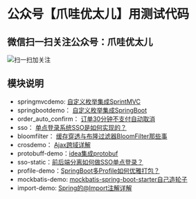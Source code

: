 # 公众号【爪哇优太儿】用测试代码

## 微信扫一扫关注公众号：爪哇优太儿
![扫一扫加关注](https://img-blog.csdnimg.cn/20190524100820287.jpg?x-oss-process=image/watermark,type_ZmFuZ3poZW5naGVpdGk,shadow_10,text_aHR0cHM6Ly9ibG9nLmNzZG4ubmV0L2dvbGRlbmZpc2gxOTE5,size_16,color_FFFFFF,t_7)

## 模块说明
* springmvcdemo:  [自定义枚举集成SprintMVC](https://mp.weixin.qq.com/s/xoM8WPJfQJva58vZV0CeJw)
* springbootdemo： [自定义枚举集成SpringBoot](https://mp.weixin.qq.com/s/KD_L68RNjOTy3QwMG19NPw)
* order_auto_confirm： [订单30分钟不支付自动取消](https://mp.weixin.qq.com/s/8BCGHIXOppztvijD-JRakw)
* sso： [单点登录系统SSO是如何实现的？](https://mp.weixin.qq.com/s/dMfi7waQjhp4PFi4fxl_MQ)
* bloomfilter： [缓存穿透与布隆过滤器BloomFilter那些事](https://mp.weixin.qq.com/s/2Ir3HEbGyQBCmfmtDyzYsg)
* crosdemo： [Ajax跨域详解](https://mp.weixin.qq.com/s/lUZIr2TgNpoOj0mFDWZ1Qg)
* protobuff-demo：[idea集成protobuf](https://blog.csdn.net/goldenfish1919/article/details/100097864)
* sso-static：[前后端分离如何做SSO单点登录？](https://mp.weixin.qq.com/s/uncSGOtTDknqbnezlC-ccg)
* profile-demo：[SpringBoot多Profile如何优雅打包？](https://mp.weixin.qq.com/s/P5xu8A1CudtW0U9wLgxS_g)
* mockbatis-demo: [mockbatis-spring-boot-starter自己造轮子](https://mp.weixin.qq.com/s/um35oCf3IiYgs9XLUpDH3Q)
* import-demo: [Spring的@Import注解详解](https://mp.weixin.qq.com/s/Tq9e1D2Ok3Qaz9-3r_5sUg)
